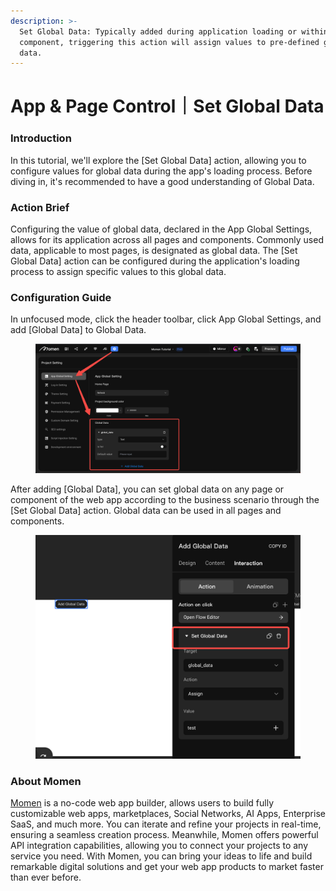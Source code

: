 ```yaml
---
description: >-
  Set Global Data: Typically added during application loading or within a
  component, triggering this action will assign values to pre-defined global
  data.
---
```


# App & Page Control｜Set Global Data

### **Introduction**

In this tutorial, we'll explore the \[Set Global Data] action, allowing you to configure values for global data during the app's loading process. Before diving in, it's recommended to have a good understanding of Global Data.

### **Action Brief**

Configuring the value of global data, declared in the App Global Settings, allows for its application across all pages and components. Commonly used data, applicable to most pages, is designated as global data. The \[Set Global Data] action can be configured during the application's loading process to assign specific values to this global data.

### **Configuration Guide**

In unfocused mode, click the header toolbar, click App Global Settings, and add \[Global Data] to Global Data.

<figure><img src="../../.gitbook/assets/0 (21).png" alt="The path of adding global data."><figcaption></figcaption></figure>

After adding \[Global Data], you can set global data on any page or component of the web app according to the business scenario through the \[Set Global Data] action. Global data can be used in all pages and components.

<figure><img src="../../.gitbook/assets/1 (21).png" alt="Set global data according to business needs."><figcaption></figcaption></figure>

### **About Momen​​​​​**

[Momen](https://momen.app/?channel=blog-about) is a no-code web app builder, allows users to build fully customizable web apps, marketplaces, Social Networks, AI Apps, Enterprise SaaS, and much more. You can iterate and refine your projects in real-time, ensuring a seamless creation process. Meanwhile, Momen offers powerful API integration capabilities, allowing you to connect your projects to any service you need. With Momen, you can bring your ideas to life and build remarkable digital solutions and get your web app products to market faster than ever before.​​
